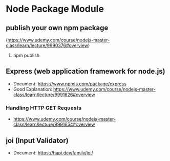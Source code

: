 # Node Package Module

## publish your own npm package 
(https://www.udemy.com/course/nodejs-master-class/learn/lecture/9990376#overview)
1. npm publish 


## Express (web application framework for node.js)
- Document: https://www.npmjs.com/package/express
- Good Explanation: https://www.udemy.com/course/nodejs-master-class/learn/lecture/9991626#overview

### Handling HTTP GET Requests
- https://www.udemy.com/course/nodejs-master-class/learn/lecture/9991654#overview


## joi (Input Validator)
- Document: https://hapi.dev/family/joi/
